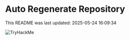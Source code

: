 # Auto Regenerate Repository

This README was last updated: 2025-05-24 16:09:34

 ![TryHackMe](https://tryhackme.com/badge/533634)